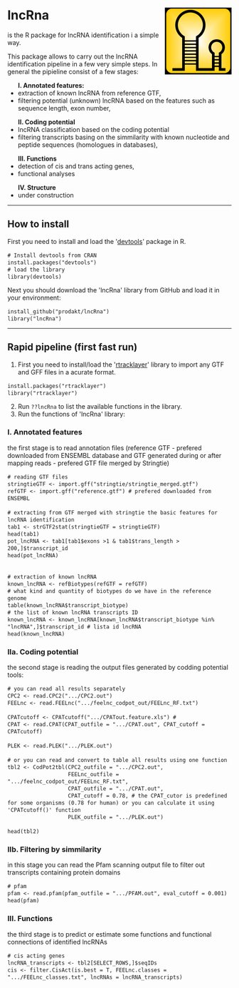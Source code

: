 # lncRna <img src="img/lncRna_logo_small.png" align="right" height = 150/>

is the R package for lncRNA identification i a simple way.

This package allows to carry out the lncRNA identification pipeline in a few very simple steps. In general the pipieline consist of a few stages:
<ul>
  <b>I. Annotated features:</b>
  <li>extraction of known lncRNA from reference GTF,</li>
  <li>filtering potential (unknown) lncRNA based on the features such as sequence length, exon number,</li>
</ul>
<ul>  
  <b>II. Coding potential</b>
  <li>lncRNA classification based on the coding potential</li>
  <li>filtering transcripts basing on the simmilarity with known nucleotide and peptide sequences (homologues in databases),</li>
</ul>
<ul>  
  <b>III. Functions</b>
  <li>detection of cis and trans acting genes,</li>
  <li>functional analyses</li>
</ul>
<ul>  
  <b>IV. Structure</b>
  <li>under construction</li>
</ul>

-------------------------------------------------------------
## How to install
First you need to install and load the '[devtools](https://github.com/r-lib/devtools)' package in R. 
```
# Install devtools from CRAN
install.packages("devtools")
# load the library
library(devtools)
```
Next you should download the 'lncRna' library from GitHub and load it in your environment:
```
install_github("prodakt/lncRna")
library("lncRna")
```
-------------------------------------------------------------
## Rapid pipeline (first fast run)

1. First you need to install/load the '[rtracklayer](https://www.bioconductor.org/packages/release/bioc/html/rtracklayer.html)' library to import any GTF and GFF files in a acurate format.
```
install.packages("rtracklayer")
library("rtracklayer")
```
2. Run `??lncRna` to list the available functions in the library.
3. Run the functions of 'lncRna' library:

### I. Annotated features 
the first stage is to read annotation files (reference GTF - prefered downloaded from ENSEMBL database and GTF generated during or after mapping reads - prefered GTF file merged by Stringtie)
```
# reading GTF files
stringtieGTF <- import.gff("stringtie/stringtie_merged.gtf")
refGTF <- import.gff("reference.gtf") # prefered downloaded from ENSEMBL

# extracting from GTF merged with stringtie the basic features for lncRNA identification
tab1 <- strGTF2stat(stringtieGTF = stringtieGTF)
head(tab1)
pot_lncRNA <- tab1[tab1$exons >1 & tab1$trans_length > 200,]$transcript_id 
head(pot_lncRNA)


# extraction of known lncRNA
known_lncRNA <- refBiotypes(refGTF = refGTF)
# what kind and quantity of biotypes do we have in the reference genome
table(known_lncRNA$transcript_biotype) 
# the list of known lncRNA transcripts ID 
known_lncRNA <- known_lncRNA[known_lncRNA$transcript_biotype %in% "lncRNA",]$transcript_id # lista id lncRNA
head(known_lncRNA)
```

### IIa. Coding potential
the second stage is reading the output files generated by codding potential tools:
```
# you can read all results separately
CPC2 <- read.CPC2(".../CPC2.out")
FEELnc <- read.FEELnc(".../feelnc_codpot_out/FEELnc_RF.txt")

CPATcutoff <- CPATcutoff(".../CPATout.feature.xls") # 
CPAT <- read.CPAT(CPAT_outfile = ".../CPAT.out", CPAT_cutoff = CPATcutoff)

PLEK <- read.PLEK(".../PLEK.out")

# or you can read and convert to table all results using one function
tbl2 <- CodPot2tbl(CPC2_outfile = ".../CPC2.out",
                   FEELnc_outfile = ".../feelnc_codpot_out/FEELnc_RF.txt",
                   CPAT_outfile = ".../CPAT.out",
                   CPAT_cutoff = 0.78, # the CPAT_cutor is predefined for some organisms (0.78 for human) or you can calculate it using 'CPATcutoff()' function
                   PLEK_outfile = ".../PLEK.out")

head(tbl2)
```

### IIb. Filtering by simmilarity
in this stage you can read the Pfam scanning output file to filter out transcripts containing protein domains
```
# pfam
pfam <- read.pfam(pfam_outfile = ".../PFAM.out", eval_cutoff = 0.001)
head(pfam)
```

### III. Functions
the third stage is to predict or estimate some functions and functional connections of identified lncRNAs
```
# cis acting genes
lncRNA_transcripts <- tbl2[SELECT_ROWS,]$seqIDs
cis <- filter.CisAct(is.best = T, FEELnc.classes = ".../FEELnc_classes.txt", lncRNAs = lncRNA_transcripts)  

```

